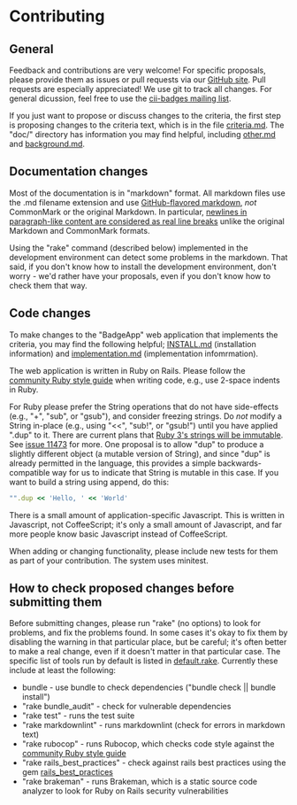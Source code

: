 # Contributing

## General

Feedback and contributions are very welcome!  For specific proposals, please provide them as issues or pull requests via our [GitHub site](https://github.com/linuxfoundation/cii-best-practices-badge).  Pull requests are especially appreciated!  We use git to track all changes.  For general dicussion, feel free to use the [cii-badges mailing list](https://lists.coreinfrastructure.org/mailman/listinfo/cii-badges).

If you just want to propose or discuss changes to the criteria, the first step is proposing changes to the criteria text, which is in the file [criteria.md](doc/criteria.md).  The "doc/" directory has information you may find helpful, including [other.md](doc/other.md) and [background.md](doc/background.md).

## Documentation changes

Most of the documentation is in "markdown" format.  All markdown files use the .md filename extension and use [GitHub-flavored markdown](https://help.github.com/articles/github-flavored-markdown/), *not* CommonMark or the original Markdown.  In particular, [newlines in paragraph-like content are considered as real line breaks](https://help.github.com/articles/writing-on-github/) unlike the original Markdown and CommonMark formats.

Using the "rake" command (described below) implemented in the development environment can detect some problems in the markdown.  That said, if you don't know how to install the development environment, don't worry - we'd rather have your proposals, even if you don't know how to check them that way.

## Code changes

To make changes to the "BadgeApp" web application that implements the criteria, you may find the following helpful; [INSTALL.md](doc/INSTALL.md) (installation information) and [implementation.md](doc/implementation.md) (implementation infomrmation).

The web application is written in Ruby on Rails.  Please follow the [community Ruby style guide](https://github.com/bbatsov/ruby-style-guide) when writing code, e.g., use 2-space indents in Ruby.

For Ruby please prefer the String operations that do not have side-effects (e.g., "+", "sub", or "gsub"), and consider freezing strings.  Do *not* modify a String in-place (e.g., using "<<", "sub!", or "gsub!") until you have applied ".dup" to it.  There are current plans that [Ruby 3's strings will be immutable](https://twitter.com/yukihiro_matz/status/634386185507311616).  See [issue 11473](https://bugs.ruby-lang.org/issues/11473) for more.  One proposal is to allow "dup" to produce a slightly different object (a mutable version of String), and since "dup" is already permitted in the language, this provides a simple backwards-compatible way for us to indicate that String is mutable in this case.  If you want to build a string using append, do this:

~~~~ruby
"".dup << 'Hello, ' << 'World'
~~~~

There is a small amount of application-specific Javascript.  This is written in Javascript, not CoffeeScript; it's only a small amount of Javascript, and far more people know basic Javascript instead of CoffeeScript.

When adding or changing functionality, please include new tests for them as part of your contribution.  The system uses minitest.

## How to check proposed changes before submitting them

Before submitting changes, please run "rake" (no options) to look for problems, and fix the problems found.  In some cases it's okay to fix them by disabling the warning in that particular place, but be careful; it's often better to make a real change, even if it doesn't matter in that particular case. The specific list of tools run by default is listed in [default.rake](lib/tasks/default.rake).  Currently these include at least the following:

* bundle - use bundle to check dependencies ("bundle check || bundle install")
* "rake bundle_audit" - check for vulnerable dependencies
* "rake test" - runs the test suite
* "rake markdownlint" - runs markdownlint (check for errors in markdown text)
* "rake rubocop" - runs Rubocop, which checks code style against the [community Ruby style guide](https://github.com/bbatsov/ruby-style-guide)
* "rake rails_best_practices" - check against rails best practices using the gem [rails_best_practices](http://rails-bestpractices.com/)
* "rake brakeman" - runs Brakeman, which is a static source code analyzer
  to look for Ruby on Rails security vulnerabilities

